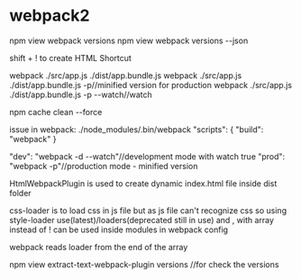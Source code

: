 # webpack2

npm view webpack versions
npm view webpack versions --json

shift + ! to create HTML Shortcut

webpack ./src/app.js ./dist/app.bundle.js
webpack ./src/app.js ./dist/app.bundle.js -p//minified version for production
webpack ./src/app.js ./dist/app.bundle.js -p --watch//watch

npm cache clean --force

issue in webpack:
./node_modules/.bin/webpack
"scripts": {
    "build": "webpack"
}

"dev": "webpack -d --watch"//development mode with watch true
"prod": "webpack -p"//production mode - minified version

HtmlWebpackPlugin is used to create dynamic index.html file inside dist folder

css-loader is to load css in js file but as js file can't recognize css so using style-loader
use(latest)/loaders(deprecated still in use) and , with array instead of ! can be used inside modules in webpack config

webpack reads loader from the end of the array

npm view extract-text-webpack-plugin versions //for check the versions